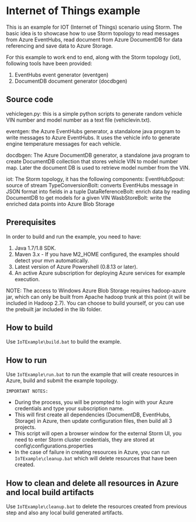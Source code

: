 # Internet of Things example
This is an example for IOT (Internet of Things) scenario using Storm. The basic idea is to showcase how to use Storm topology to read messages from Azure EventHubs, read document from Azure DocumentDB for data referencing and save data to Azure Storage.

For this example to work end to end, along with the Storm topology (iot), following tools have been provided:

1. EventHubs event generator (eventgen) 
2. DocumentDB document generator (docdbgen)

## Source code
vehiclegen.py: this is a simple python scripts to generate random vehicle VIN number and model number as a text file (vehiclevin.txt).

eventgen: the Azure EventHubs generator, a standalone java program to write messages to Azure EventHubs. It uses the vehicle info to generate engine temperature messages for each vehicle.

docdbgen: The Azure DocumentDB generator, a standalone java program to create DocumentDB collection that stores vehicle VIN to model number map. Later the document DB is used to retrieve model number from the VIN.

iot: The Storm topology, it has the following components:
EventHubSpout: source of stream
TypeConversionBolt: converts EventHubs message in JSON format into fields in a tuple
DataReferenceBolt: enrich data by reading DocumentDB to get models for a given VIN
WasbStoreBolt: write the enriched data points into Azure Blob Storage

## Prerequisites
In order to build and run the example, you need to have:

1. Java 1.7/1.8 SDK.
2. Maven 3.x - If you have M2_HOME configured, the examples should detect your mvn automatically.
3. Latest version of Azure Powershell (0.8.13 or later).
4. An active Azure subscription for deploying Azure services for example execution.

NOTE: The access to Windows Azure Blob Storage requires hadoop-azure jar, which can only be built from Apache hadoop trunk at this point (it will be included in Hadoop 2.7). You can choose to build yourself, or you can use the prebuilt jar included in the lib folder.

## How to build
Use ```IoTExample\build.bat``` to build the example.

## How to run
Use ```IoTExample\run.bat``` to run the example that will create resources in Azure, build and submit the example topology.

```IMPORTANT NOTES:```
* During the process, you will be prompted to login with your Azure credentials and type your subscription name.
* This will first create all dependencies (DocumentDB, EventHubs, Storage) in Azure, then update configuration files, then build all 3 projects.
* This script will open a browser window for the external Storm UI, you need to enter Storm cluster credentials, they are stored at config\configurations.properties
* In the case of failure in creating resources in Azure, you can run ```IoTExample\cleanup.bat``` which will delete resources that have been created.

## How to clean and delete all resources in Azure and local build artifacts ###
Use ```IoTExample\cleanup.bat``` to delete the resources created from previous step and also any local build generated artifacts.
